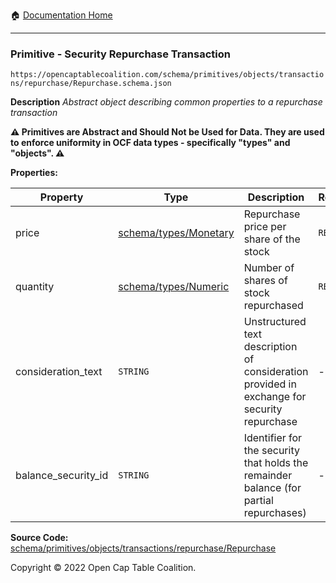 :house: [Documentation Home](../../../../../../README.md)

---

### Primitive - Security Repurchase Transaction

`https://opencaptablecoalition.com/schema/primitives/objects/transactions/repurchase/Repurchase.schema.json`

**Description** _Abstract object describing common properties to a repurchase transaction_

**:warning: Primitives are Abstract and Should Not be Used for Data. They are used to enforce uniformity in OCF data types - specifically "types" and "objects". :warning:**

**Properties:**

| Property            | Type                                                                                              | Description                                                                                 | Required   |
| ------------------- | ------------------------------------------------------------------------------------------------- | ------------------------------------------------------------------------------------------- | ---------- |
| price               | [schema/types/Monetary](../home/jman/source/OCF-Docs-Test/docs/markdown/schema/types/Monetary.md) | Repurchase price per share of the stock                                                     | `REQUIRED` |
| quantity            | [schema/types/Numeric](../../../schema/types/Numeric.md)                                          | Number of shares of stock repurchased                                                       | `REQUIRED` |
| consideration_text  | `STRING`                                                                                          | Unstructured text description of consideration provided in exchange for security repurchase | -          |
| balance_security_id | `STRING`                                                                                          | Identifier for the security that holds the remainder balance (for partial repurchases)      | -          |

**Source Code:** [schema/primitives/objects/transactions/repurchase/Repurchase](../../../../../../../../../../../schema/primitives/objects/transactions/repurchase/Repurchase.schema.json)

Copyright © 2022 Open Cap Table Coalition.
